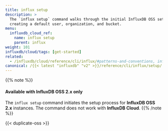 ```yaml
---
title: influx setup
description: >
  The `influx setup` command walks through the initial InfluxDB OSS setup process,
  creating a default user, organization, and bucket.
menu:
  influxdb_cloud_ref:
    name: influx setup
    parent: influx
weight: 101
influxdb/cloud/tags: [get-started]
related:
  - /influxdb/cloud/reference/cli/influx/#patterns-and-conventions, influx CLI patterns and conventions
canonical: /{{< latest "influxdb" "v2" >}}/reference/cli/influx/setup/
---
```


{{% note %}}
#### Available with InfluxDB OSS 2.x only
The `influx setup` command initiates the setup process for **InfluxDB OSS 2.x** instances.
The command does not work with **InfluxDB Cloud**.
{{% /note %}}

{{< duplicate-oss >}}
